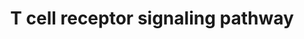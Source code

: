 ---
annotations:
- id: PW:0000821
  parent: signaling pathway
  type: Pathway Ontology
  value: T cell receptor signaling pathway
authors:
- A.Pandey
- MaintBot
- Ddigles
- L Dupuis
- Eweitz
citedin:
- link: 10.1038/mtm.2014.7
  title: Proteomic profiling of salivary gland after nonviral gene transfer mediated
    by conventional plasmids and minicircles (2014)
- link: 10.1016/j.forsciint.2016.06.027
  title: Simultaneous time course analysis of multiple markers based on DNA microarray
    in incised wound in skeletal muscle for wound aging (2016)
- link: PMC4061278
  title: Hippocampal gene expression changes underlying stress sensitization and recovery
    (2013)
communities: []
description: ''
last-edited: 2025-08-09
ndex: null
organisms:
- Mus musculus
redirect_from:
- /index.php/Pathway:WP480
- /instance/WP480
- /instance/WP480_r118027
revision: r118027
schema-jsonld:
- '@context': https://schema.org/
  '@id': https://wikipathways.github.io/pathways/WP480.html
  '@type': Dataset
  creator:
    '@type': Organization
    name: WikiPathways
  description: ''
  keywords:
  - Abi1
  - Abl1
  - Acp1
  - Akt1
  - Arhgdib
  - Arhgef6
  - Arhgef7
  - Bcl10
  - Braf
  - CDC42
  - Cabin1
  - Card11
  - Cbl
  - Cblb
  - Cd2
  - Cd247
  - Cd2ap
  - Cd3d
  - Cd3e
  - Cd3g
  - Cd4
  - Cd5
  - Cd8a
  - Cebpb
  - Cish
  - Creb1
  - Crebbp
  - Crk
  - Crkl
  - Ctnnb1
  - Dbnl
  - Def6
  - Dlg1
  - Dnm2
  - Dock2
  - Dtx1
  - Dusp3
  - ENAH
  - Evl
  - Fcrl5
  - Fos
  - Fyb
  - Fyn
  - Gab2
  - Git2
  - Gm2423
  - Grap
  - Grap2
  - Grb2
  - Hdac7
  - Homer3
  - Itk
  - Itpr1
  - Jak3
  - Jun
  - Khdrbs1
  - Lat
  - Lax1
  - Lck
  - Lcp2
  - Lime1
  - Lyn
  - Map2k1
  - Map2k2
  - Map3k1
  - Map4k1
  - Mapk1
  - Mapk3
  - Mapk7
  - Muc1
  - NCL
  - Nck1
  - Nedd9
  - Nfam1
  - Nfatc2
  - PTPN3
  - Pag1
  - Pak1
  - Pik3r1
  - Pik3r2
  - Plcg1
  - Ppp3cb
  - Prkcq
  - Prkd2
  - Pstpip1
  - Ptk2
  - Ptk2b
  - Ptpn11
  - Ptpn12
  - Ptpn22
  - Ptpn6
  - Ptprc
  - Ptprh
  - Ptprj
  - Pxn
  - Rac2
  - Rap1a
  - Rapgef1
  - Rasa1
  - Rasgrp2
  - Ripk2
  - Sh2b3
  - Sh2d2a
  - Sh2d3c
  - Sh3bp2
  - Shb
  - Shc1
  - Sit1
  - Skap1
  - Skap2
  - Sla
  - Sla2
  - Sos1
  - Sos2
  - Src
  - Stat1
  - Stat5a
  - Stat5b
  - Stk39
  - Syk
  - Trat1
  - Tuba4a
  - Tubb5
  - Txk
  - Unc119
  - Vasp
  - Vav1
  - Vav2
  - Vav3
  - Was
  - Wasf2
  - Wipf1
  - Zap70
  license: CC0
  name: T cell receptor signaling pathway
seo: CreativeWork
title: T cell receptor signaling pathway
wpid: WP480
---